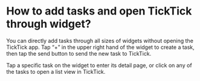 # How to add tasks and open TickTick through widget?

You can directly add tasks through all sizes of widgets without opening the TickTick app. Tap “+” in the upper right hand of the widget to create a task, then tap the send button to send the new task to TickTick.

Tap a specific task on the widget to enter its detail page, or click on any of the tasks to open a list view in TickTick.

